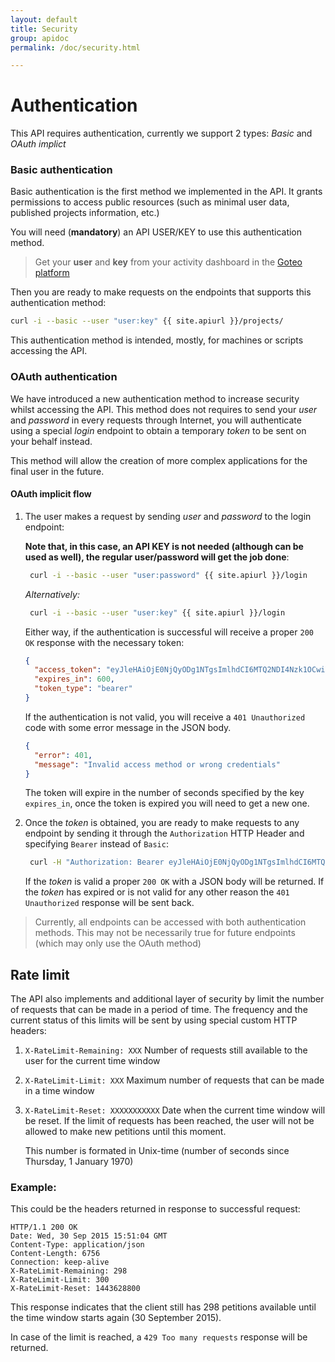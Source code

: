 ```yaml
---
layout: default
title: Security
group: apidoc
permalink: /doc/security.html

---
```


# Authentication

This API requires authentication, currently we support 2 types: *Basic* and *OAuth implict*

<a name="basic"></a>
### Basic authentication

Basic authentication is the first method we implemented in the API. It grants permissions to access public resources (such as minimal user data, published projects information, etc.)

You will need (**mandatory**) an API USER/KEY to use this authentication method.

> Get your **user** and **key** from your activity dashboard in the  [Goteo platform](http://goteo.org/dashboard/activity/apikey)

Then you are ready to make requests on the endpoints that supports this authentication method:

```bash
curl -i --basic --user "user:key" {{ site.apiurl }}/projects/
```

This authentication method is intended, mostly, for machines or scripts accessing the API.

<a name="oauth"></a>
### OAuth authentication

We have introduced a new authentication method to increase security whilst accessing the API. This method does not requires to send your *user* and *password* in every requests through Internet, you will authenticate using a special *login* endpoint to obtain a temporary *token* to be sent on your behalf instead.

This method will allow the creation of more complex applications for the final user in the future.

#### OAuth implicit flow

1. The user makes a request by sending *user* and *password* to the login endpoint:

    **Note that, in this case, an API KEY is not needed (although can be used as well), the regular user/password will get the job done**:

   ```bash
    curl -i --basic --user "user:password" {{ site.apiurl }}/login
    ```

    *Alternatively:*

   ```bash
    curl -i --basic --user "user:key" {{ site.apiurl }}/login
    ```

    Either way, if the authentication is successful will receive a proper `200 OK` response with the necessary token:

    ```json
    {
      "access_token": "eyJleHAiOjE0NjQyODg1NTgsImlhdCI6MTQ2NDI4Nzk1OCwiYWxnIjoiSFMyNTYifQ",
      "expires_in": 600,
      "token_type": "bearer"
    }
    ```

    If the authentication is not valid, you will receive a `401 Unauthorized` code with some error message in the JSON body.

    ```json
    {
      "error": 401,
      "message": "Invalid access method or wrong credentials"
    }
    ```

    The token will expire in the number of seconds specified by the key `expires_in`, once the token is expired you will need to get a new one.

2. Once the *token* is obtained, you are ready to make requests to any endpoint by sending it through the `Authorization` HTTP Header and specifying `Bearer` instead of `Basic`:

   ```bash
    curl -H "Authorization: Bearer eyJleHAiOjE0NjQyODg1NTgsImlhdCI6MTQ2NDI4Nzk1OCwiYWxnIjoiSFMyNTYifQ" https://api.goteo.org/v1/projects/
    ```

    If the *token* is valid a proper `200 OK` with a JSON body will be returned. 
    If the *token* has expired or is not valid for any other reason the  `401 Unauthorized` response will be sent back.

> Currently, all endpoints can be accessed with both authentication methods.
> This may not be necessarily true for future endpoints (which may only use the OAuth method)

<a name="limits"></a>
## Rate limit

The API also implements and additional layer of security by limit the number of requests that can be made in a period of time. The frequency and the current status of this limits will be sent by using special custom HTTP headers:

1. `X-RateLimit-Remaining: XXX`
   Number of requests still available to the user for the current time window

2. `X-RateLimit-Limit: XXX`
   Maximum number of requests that can be made in a time window

3. `X-RateLimit-Reset: XXXXXXXXXXX`
   Date when the current time window will be reset. If the limit of requests has been reached, the user will not be allowed to make new petitions until this moment.

   This number is formated in Unix-time (number of seconds since Thursday, 1 January 1970)

### Example:

This could be the headers returned in response to successful request:

```http
HTTP/1.1 200 OK
Date: Wed, 30 Sep 2015 15:51:04 GMT
Content-Type: application/json
Content-Length: 6756
Connection: keep-alive
X-RateLimit-Remaining: 298
X-RateLimit-Limit: 300
X-RateLimit-Reset: 1443628800
```

This response indicates that the client still has 298 petitions available until the time window starts again (30 September 2015).

In case of the limit is reached, a `429 Too many requests` response will be returned.
